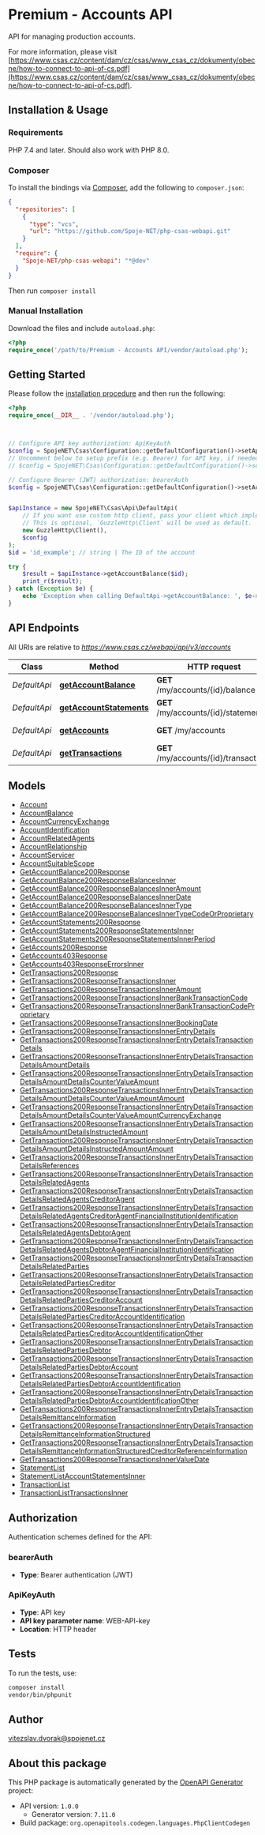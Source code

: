 # Premium - Accounts API

API for managing production accounts.

For more information, please visit [https://www.csas.cz/content/dam/cz/csas/www_csas_cz/dokumenty/obecne/how-to-connect-to-api-of-cs.pdf](https://www.csas.cz/content/dam/cz/csas/www_csas_cz/dokumenty/obecne/how-to-connect-to-api-of-cs.pdf).

## Installation & Usage

### Requirements

PHP 7.4 and later.
Should also work with PHP 8.0.

### Composer

To install the bindings via [Composer](https://getcomposer.org/), add the following to `composer.json`:

```json
{
  "repositories": [
    {
      "type": "vcs",
      "url": "https://github.com/Spoje-NET/php-csas-webapi.git"
    }
  ],
  "require": {
    "Spoje-NET/php-csas-webapi": "*@dev"
  }
}
```

Then run `composer install`

### Manual Installation

Download the files and include `autoload.php`:

```php
<?php
require_once('/path/to/Premium - Accounts API/vendor/autoload.php');
```

## Getting Started

Please follow the [installation procedure](#installation--usage) and then run the following:

```php
<?php
require_once(__DIR__ . '/vendor/autoload.php');



// Configure API key authorization: ApiKeyAuth
$config = SpojeNET\Csas\Configuration::getDefaultConfiguration()->setApiKey('WEB-API-key', 'YOUR_API_KEY');
// Uncomment below to setup prefix (e.g. Bearer) for API key, if needed
// $config = SpojeNET\Csas\Configuration::getDefaultConfiguration()->setApiKeyPrefix('WEB-API-key', 'Bearer');

// Configure Bearer (JWT) authorization: bearerAuth
$config = SpojeNET\Csas\Configuration::getDefaultConfiguration()->setAccessToken('YOUR_ACCESS_TOKEN');


$apiInstance = new SpojeNET\Csas\Api\DefaultApi(
    // If you want use custom http client, pass your client which implements `GuzzleHttp\ClientInterface`.
    // This is optional, `GuzzleHttp\Client` will be used as default.
    new GuzzleHttp\Client(),
    $config
);
$id = 'id_example'; // string | The ID of the account

try {
    $result = $apiInstance->getAccountBalance($id);
    print_r($result);
} catch (Exception $e) {
    echo 'Exception when calling DefaultApi->getAccountBalance: ', $e->getMessage(), PHP_EOL;
}

```

## API Endpoints

All URIs are relative to *https://www.csas.cz/webapi/api/v3/accounts*

Class | Method | HTTP request | Description
------------ | ------------- | ------------- | -------------
*DefaultApi* | [**getAccountBalance**](docs/Api/DefaultApi.md#getaccountbalance) | **GET** /my/accounts/{id}/balance | Get account balance
*DefaultApi* | [**getAccountStatements**](docs/Api/DefaultApi.md#getaccountstatements) | **GET** /my/accounts/{id}/statements | Get account statements
*DefaultApi* | [**getAccounts**](docs/Api/DefaultApi.md#getaccounts) | **GET** /my/accounts | Get account details
*DefaultApi* | [**getTransactions**](docs/Api/DefaultApi.md#gettransactions) | **GET** /my/accounts/{id}/transactions | Overview of transactions

## Models

- [Account](docs/Model/Account.md)
- [AccountBalance](docs/Model/AccountBalance.md)
- [AccountCurrencyExchange](docs/Model/AccountCurrencyExchange.md)
- [AccountIdentification](docs/Model/AccountIdentification.md)
- [AccountRelatedAgents](docs/Model/AccountRelatedAgents.md)
- [AccountRelationship](docs/Model/AccountRelationship.md)
- [AccountServicer](docs/Model/AccountServicer.md)
- [AccountSuitableScope](docs/Model/AccountSuitableScope.md)
- [GetAccountBalance200Response](docs/Model/GetAccountBalance200Response.md)
- [GetAccountBalance200ResponseBalancesInner](docs/Model/GetAccountBalance200ResponseBalancesInner.md)
- [GetAccountBalance200ResponseBalancesInnerAmount](docs/Model/GetAccountBalance200ResponseBalancesInnerAmount.md)
- [GetAccountBalance200ResponseBalancesInnerDate](docs/Model/GetAccountBalance200ResponseBalancesInnerDate.md)
- [GetAccountBalance200ResponseBalancesInnerType](docs/Model/GetAccountBalance200ResponseBalancesInnerType.md)
- [GetAccountBalance200ResponseBalancesInnerTypeCodeOrProprietary](docs/Model/GetAccountBalance200ResponseBalancesInnerTypeCodeOrProprietary.md)
- [GetAccountStatements200Response](docs/Model/GetAccountStatements200Response.md)
- [GetAccountStatements200ResponseStatementsInner](docs/Model/GetAccountStatements200ResponseStatementsInner.md)
- [GetAccountStatements200ResponseStatementsInnerPeriod](docs/Model/GetAccountStatements200ResponseStatementsInnerPeriod.md)
- [GetAccounts200Response](docs/Model/GetAccounts200Response.md)
- [GetAccounts403Response](docs/Model/GetAccounts403Response.md)
- [GetAccounts403ResponseErrorsInner](docs/Model/GetAccounts403ResponseErrorsInner.md)
- [GetTransactions200Response](docs/Model/GetTransactions200Response.md)
- [GetTransactions200ResponseTransactionsInner](docs/Model/GetTransactions200ResponseTransactionsInner.md)
- [GetTransactions200ResponseTransactionsInnerAmount](docs/Model/GetTransactions200ResponseTransactionsInnerAmount.md)
- [GetTransactions200ResponseTransactionsInnerBankTransactionCode](docs/Model/GetTransactions200ResponseTransactionsInnerBankTransactionCode.md)
- [GetTransactions200ResponseTransactionsInnerBankTransactionCodeProprietary](docs/Model/GetTransactions200ResponseTransactionsInnerBankTransactionCodeProprietary.md)
- [GetTransactions200ResponseTransactionsInnerBookingDate](docs/Model/GetTransactions200ResponseTransactionsInnerBookingDate.md)
- [GetTransactions200ResponseTransactionsInnerEntryDetails](docs/Model/GetTransactions200ResponseTransactionsInnerEntryDetails.md)
- [GetTransactions200ResponseTransactionsInnerEntryDetailsTransactionDetails](docs/Model/GetTransactions200ResponseTransactionsInnerEntryDetailsTransactionDetails.md)
- [GetTransactions200ResponseTransactionsInnerEntryDetailsTransactionDetailsAmountDetails](docs/Model/GetTransactions200ResponseTransactionsInnerEntryDetailsTransactionDetailsAmountDetails.md)
- [GetTransactions200ResponseTransactionsInnerEntryDetailsTransactionDetailsAmountDetailsCounterValueAmount](docs/Model/GetTransactions200ResponseTransactionsInnerEntryDetailsTransactionDetailsAmountDetailsCounterValueAmount.md)
- [GetTransactions200ResponseTransactionsInnerEntryDetailsTransactionDetailsAmountDetailsCounterValueAmountAmount](docs/Model/GetTransactions200ResponseTransactionsInnerEntryDetailsTransactionDetailsAmountDetailsCounterValueAmountAmount.md)
- [GetTransactions200ResponseTransactionsInnerEntryDetailsTransactionDetailsAmountDetailsCounterValueAmountCurrencyExchange](docs/Model/GetTransactions200ResponseTransactionsInnerEntryDetailsTransactionDetailsAmountDetailsCounterValueAmountCurrencyExchange.md)
- [GetTransactions200ResponseTransactionsInnerEntryDetailsTransactionDetailsAmountDetailsInstructedAmount](docs/Model/GetTransactions200ResponseTransactionsInnerEntryDetailsTransactionDetailsAmountDetailsInstructedAmount.md)
- [GetTransactions200ResponseTransactionsInnerEntryDetailsTransactionDetailsAmountDetailsInstructedAmountAmount](docs/Model/GetTransactions200ResponseTransactionsInnerEntryDetailsTransactionDetailsAmountDetailsInstructedAmountAmount.md)
- [GetTransactions200ResponseTransactionsInnerEntryDetailsTransactionDetailsReferences](docs/Model/GetTransactions200ResponseTransactionsInnerEntryDetailsTransactionDetailsReferences.md)
- [GetTransactions200ResponseTransactionsInnerEntryDetailsTransactionDetailsRelatedAgents](docs/Model/GetTransactions200ResponseTransactionsInnerEntryDetailsTransactionDetailsRelatedAgents.md)
- [GetTransactions200ResponseTransactionsInnerEntryDetailsTransactionDetailsRelatedAgentsCreditorAgent](docs/Model/GetTransactions200ResponseTransactionsInnerEntryDetailsTransactionDetailsRelatedAgentsCreditorAgent.md)
- [GetTransactions200ResponseTransactionsInnerEntryDetailsTransactionDetailsRelatedAgentsCreditorAgentFinancialInstitutionIdentification](docs/Model/GetTransactions200ResponseTransactionsInnerEntryDetailsTransactionDetailsRelatedAgentsCreditorAgentFinancialInstitutionIdentification.md)
- [GetTransactions200ResponseTransactionsInnerEntryDetailsTransactionDetailsRelatedAgentsDebtorAgent](docs/Model/GetTransactions200ResponseTransactionsInnerEntryDetailsTransactionDetailsRelatedAgentsDebtorAgent.md)
- [GetTransactions200ResponseTransactionsInnerEntryDetailsTransactionDetailsRelatedAgentsDebtorAgentFinancialInstitutionIdentification](docs/Model/GetTransactions200ResponseTransactionsInnerEntryDetailsTransactionDetailsRelatedAgentsDebtorAgentFinancialInstitutionIdentification.md)
- [GetTransactions200ResponseTransactionsInnerEntryDetailsTransactionDetailsRelatedParties](docs/Model/GetTransactions200ResponseTransactionsInnerEntryDetailsTransactionDetailsRelatedParties.md)
- [GetTransactions200ResponseTransactionsInnerEntryDetailsTransactionDetailsRelatedPartiesCreditor](docs/Model/GetTransactions200ResponseTransactionsInnerEntryDetailsTransactionDetailsRelatedPartiesCreditor.md)
- [GetTransactions200ResponseTransactionsInnerEntryDetailsTransactionDetailsRelatedPartiesCreditorAccount](docs/Model/GetTransactions200ResponseTransactionsInnerEntryDetailsTransactionDetailsRelatedPartiesCreditorAccount.md)
- [GetTransactions200ResponseTransactionsInnerEntryDetailsTransactionDetailsRelatedPartiesCreditorAccountIdentification](docs/Model/GetTransactions200ResponseTransactionsInnerEntryDetailsTransactionDetailsRelatedPartiesCreditorAccountIdentification.md)
- [GetTransactions200ResponseTransactionsInnerEntryDetailsTransactionDetailsRelatedPartiesCreditorAccountIdentificationOther](docs/Model/GetTransactions200ResponseTransactionsInnerEntryDetailsTransactionDetailsRelatedPartiesCreditorAccountIdentificationOther.md)
- [GetTransactions200ResponseTransactionsInnerEntryDetailsTransactionDetailsRelatedPartiesDebtor](docs/Model/GetTransactions200ResponseTransactionsInnerEntryDetailsTransactionDetailsRelatedPartiesDebtor.md)
- [GetTransactions200ResponseTransactionsInnerEntryDetailsTransactionDetailsRelatedPartiesDebtorAccount](docs/Model/GetTransactions200ResponseTransactionsInnerEntryDetailsTransactionDetailsRelatedPartiesDebtorAccount.md)
- [GetTransactions200ResponseTransactionsInnerEntryDetailsTransactionDetailsRelatedPartiesDebtorAccountIdentification](docs/Model/GetTransactions200ResponseTransactionsInnerEntryDetailsTransactionDetailsRelatedPartiesDebtorAccountIdentification.md)
- [GetTransactions200ResponseTransactionsInnerEntryDetailsTransactionDetailsRelatedPartiesDebtorAccountIdentificationOther](docs/Model/GetTransactions200ResponseTransactionsInnerEntryDetailsTransactionDetailsRelatedPartiesDebtorAccountIdentificationOther.md)
- [GetTransactions200ResponseTransactionsInnerEntryDetailsTransactionDetailsRemittanceInformation](docs/Model/GetTransactions200ResponseTransactionsInnerEntryDetailsTransactionDetailsRemittanceInformation.md)
- [GetTransactions200ResponseTransactionsInnerEntryDetailsTransactionDetailsRemittanceInformationStructured](docs/Model/GetTransactions200ResponseTransactionsInnerEntryDetailsTransactionDetailsRemittanceInformationStructured.md)
- [GetTransactions200ResponseTransactionsInnerEntryDetailsTransactionDetailsRemittanceInformationStructuredCreditorReferenceInformation](docs/Model/GetTransactions200ResponseTransactionsInnerEntryDetailsTransactionDetailsRemittanceInformationStructuredCreditorReferenceInformation.md)
- [GetTransactions200ResponseTransactionsInnerValueDate](docs/Model/GetTransactions200ResponseTransactionsInnerValueDate.md)
- [StatementList](docs/Model/StatementList.md)
- [StatementListAccountStatementsInner](docs/Model/StatementListAccountStatementsInner.md)
- [TransactionList](docs/Model/TransactionList.md)
- [TransactionListTransactionsInner](docs/Model/TransactionListTransactionsInner.md)

## Authorization

Authentication schemes defined for the API:
### bearerAuth

- **Type**: Bearer authentication (JWT)

### ApiKeyAuth

- **Type**: API key
- **API key parameter name**: WEB-API-key
- **Location**: HTTP header


## Tests

To run the tests, use:

```bash
composer install
vendor/bin/phpunit
```

## Author

vitezslav.dvorak@spojenet.cz

## About this package

This PHP package is automatically generated by the [OpenAPI Generator](https://openapi-generator.tech) project:

- API version: `1.0.0`
    - Generator version: `7.11.0`
- Build package: `org.openapitools.codegen.languages.PhpClientCodegen`

